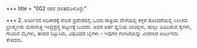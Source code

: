 +++
title = "002 ನರನ ವಳಿತದೊಳೊನ್ದು"

+++
2. ಅರ್ಜುನನ ಅಧಿಕಾರಕ್ಕೆ ಸೇರಿದ ಪ್ರದೇಶದಲ್ಲಿ ಒಂದು ರಾತ್ರಿಯ ವೇಳೆಯಲ್ಲಿ ಕಳ್ಳರ ತೊಂದರೆಯಲ್ಲಿ ಸಿಲುಕಿದ ಬ್ರಾಹ್ಮಣರು ಮರುಗುತ್ತ ಇಂದ್ರಪ್ರಸ್ಥ ಪಟ್ಟಣಕ್ಕೆ ಬಂದರು. ಅವರ ಆರ್ತ ಧ್ವನಿಯ ಬಾಯ್ಗಳು, ಹುಲ್ಲು ಹಿಡಿದಿರುವ ಕೈಗಳು, ಗಾಯದ ಮೈಗಳು, ತಾಪದ ನಿಟ್ಟುಸಿರು, ವಿಧವಿಧದ ಬೈಗಳು - ಇವುಗಳ ಗಲಾಟೆಯನ್ನು ವೀರನಾದ ಅರ್ಜುನನು ಕೇಳಿದನು.